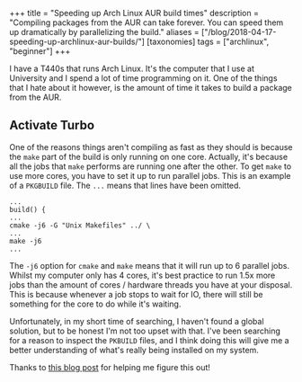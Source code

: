 +++
title = "Speeding up Arch Linux AUR build times"
description = "Compiling packages from the AUR can take forever. You can speed them up dramatically by parallelizing the build."
aliases = ["/blog/2018-04-17-speeding-up-archlinux-aur-builds/"]
[taxonomies]
tags = ["archlinux", "beginner"]
+++

I have a T440s that runs Arch Linux. It's the computer that I use at University and I spend a lot of time programming on it. One of the things that I hate about it however, is the amount of time it takes to build a package from the AUR.

## Activate Turbo

One of the reasons things aren't compiling as fast as they should is because the `make` part of the build is only running on one core. Actually, it's because all the jobs that `make` performs are running one after the other. To get `make` to use more cores, you have to set it up to run parallel jobs. This is an example of a `PKGBUILD` file. The `...` means that lines have been omitted.

```
...
build() {
...
cmake -j6 -G "Unix Makefiles" ../ \
...
make -j6
...
```

The `-j6` option for `cmake` and `make` means that it will run up to 6 parallel jobs. Whilst my computer only has 4 cores, it's best practice to run 1.5x more jobs than the amount of cores / hardware threads you have at your disposal. This is because whenever a job stops to wait for IO, there will still be something for the core to do while it's waiting.

Unfortunately, in my short time of searching, I haven't found a global solution, but to be honest I'm not too upset with that. I've been searching for a reason to inspect the `PKBUILD` files, and I think doing this will give me a better understanding of what's really being installed on my system.

Thanks to [this blog post](https://blog.kitware.com/cmake-building-with-all-your-cores/) for helping me figure this out!
